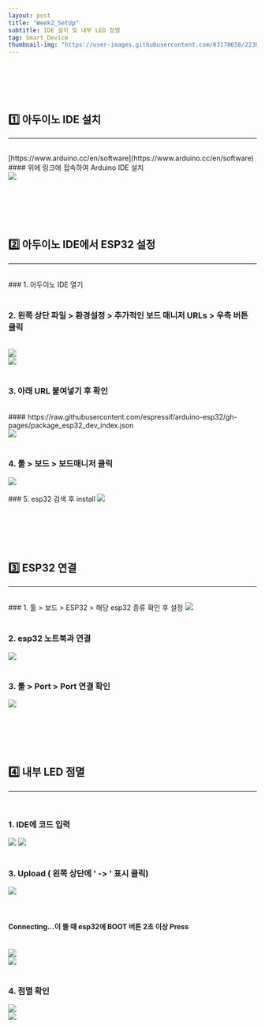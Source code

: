 ```yaml
---
layout: post
title: "Week2_SetUp"
subtitle: IDE 설치 및 내부 LED 점멸
tag: Smart_Device
thumbnail-img: "https://user-images.githubusercontent.com/63178658/223021248-17441d33-53a8-461a-97a2-d528fc809069.png"
---
```

<br><br>
<br><br>



## 1️⃣ 아두이노 IDE 설치
<hr/>
<br>
[https://www.arduino.cc/en/software](https://www.arduino.cc/en/software)<br/>
#### 위에 링크에 접속하여 Arduino IDE 설치<br>
<img src="https://user-images.githubusercontent.com/63178658/223021248-17441d33-53a8-461a-97a2-d528fc809069.png"/>
<br><br>
<br><br>
<br><br>



## 2️⃣ 아두이노 IDE에서 ESP32 설정
---
<br>
### 1. 아두이노 IDE 열기
<br><br>


### 2. 왼쪽 상단 파일 > 환경설정 > 추가적인 보드 매니저 URLs > 우측 버튼 클릭
<br>
<img src= "https://user-images.githubusercontent.com/63178658/223050088-ce9e3ce4-b1c4-4ae6-967a-f8320445745c.png"/>
<br>
<img src= "https://user-images.githubusercontent.com/63178658/223050090-c122f353-8abe-4ee9-aaf8-4635e95a79b1.png"/>
<br><br>


### 3. 아래 URL 붙여넣기 후 확인
<br>
#### https://raw.githubusercontent.com/espressif/arduino-esp32/gh-pages/package_esp32_dev_index.json
<br><img src= "https://user-images.githubusercontent.com/63178658/223050093-a236922c-8385-4bba-80ec-df46f53ad6a8.png"/>
<br><br>


### 4. 툴 > 보드 > 보드매니저 클릭
<img src= "https://user-images.githubusercontent.com/63178658/223050098-b0c9a4f6-189d-4c3d-ae66-1dc9ddc318a5.png"/>
<br><br>
### 5. esp32 검색 후 install
<img src= "https://user-images.githubusercontent.com/63178658/223050082-b726529e-364b-4b54-b97f-c740cee37292.png"/>
<br><br>
<br><br>
<br><br>



## 3️⃣ ESP32 연결 
<hr/>
<br>
### 1. 툴 > 보드 > ESP32 > 해당 esp32 종류 확인 후 설정
<img src= "https://user-images.githubusercontent.com/63178658/223051835-105d1043-d271-4aa3-89d4-670d91351a2e.png"/>
<br><br>


### 2. esp32 노트북과 연결
<img src = "https://user-images.githubusercontent.com/63178658/223051944-66b8d24c-0246-4728-b688-ca75904658a3.jpg"/>
<br><br>


### 3. 툴 > Port > Port 연결 확인
<img src = "https://user-images.githubusercontent.com/63178658/223053471-997780fa-02f6-4483-a58a-5b59312fc72b.png"/>
<br><br>
<br><br>
<br><br>

## 4️⃣ 내부 LED 점멸
<hr/>
<br>

### 1. IDE에 코드 입력
<img src = "https://user-images.githubusercontent.com/63178658/224239018-c12cffb7-55bb-4cb3-b957-c6ba2c9f042d.png"/>
<img src = "https://user-images.githubusercontent.com/63178658/224238791-1b2cc901-ce04-4cf4-a9f5-2ca7caace2b2.png"/>
<br><br>


### 3. Upload ( 왼쪽 상단에 ' -> ' 표시 클릭)
<img src = "https://user-images.githubusercontent.com/63178658/224239408-14da4d79-f19a-497c-b3f2-5867b645c18f.png"/><br>
<br><br>

#### Connecting...이 뜰 때 esp32에 BOOT 버튼 2초 이상 Press
<br>
<img src="https://user-images.githubusercontent.com/63178658/223057014-c7f12fef-6238-4f56-9618-30a3d3888535.png"/>
<br>
<img src="https://user-images.githubusercontent.com/63178658/224239868-d5cbe1d4-ec2a-4e2c-b2af-0c961f2a4139.jpg"/>
<br><br>


### 4. 점멸 확인
<img src = "https://user-images.githubusercontent.com/63178658/224239162-e68f6337-40ad-4bcd-9ebc-0185696d4b66.jpg"/>
<br>
<img src = "https://user-images.githubusercontent.com/63178658/224246427-5f176c27-a0ee-4165-86ee-d097253fa15d.gif"/>


<br><br><br>

